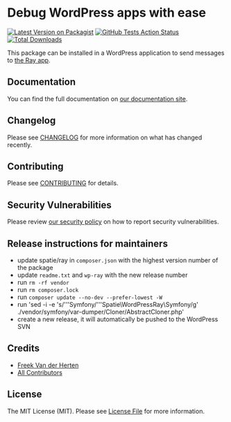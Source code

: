 # Debug WordPress apps with ease

[![Latest Version on Packagist](https://img.shields.io/packagist/v/spatie/wordpress-ray.svg?style=flat-square)](https://packagist.org/packages/spatie/wordpress-ray)
[![GitHub Tests Action Status](https://img.shields.io/github/workflow/status/spatie/wordpress-ray/Tests?label=tests)](https://github.com/spatie/wordpress-ray/actions?query=workflow%3ATests+branch%3Amaster)
[![Total Downloads](https://img.shields.io/packagist/dt/spatie/wordpress-ray.svg?style=flat-square)](https://packagist.org/packages/spatie/wordpress-ray)

This package can be installed in a WordPress application to send messages to [the Ray app](https://myray.app).

## Documentation

You can find the full documentation on [our documentation site](https://spatie.be/docs/ray).

## Changelog

Please see [CHANGELOG](CHANGELOG.md) for more information on what has changed recently.

## Contributing

Please see [CONTRIBUTING](.github/CONTRIBUTING.md) for details.

## Security Vulnerabilities

Please review [our security policy](../../security/policy) on how to report security vulnerabilities.

## Release instructions for maintainers

- update spatie/ray in `composer.json` with the highest version number of the package
- update `readme.txt` and `wp-ray` with the new release number
- run `rm -rf vendor`
- run `rm composer.lock`
- run `composer update --no-dev --prefer-lowest -W`
- run 'sed -i -e 's/'\''Symfony/'\''Spatie\\WordPressRay\\Symfony/g' ./vendor/symfony/var-dumper/Cloner/AbstractCloner.php'
- create a new release, it will automatically be pushed to the WordPress SVN


## Credits

- [Freek Van der Herten](https://github.com/freekmurze)
- [All Contributors](../../contributors)

## License

The MIT License (MIT). Please see [License File](LICENSE.md) for more information.
